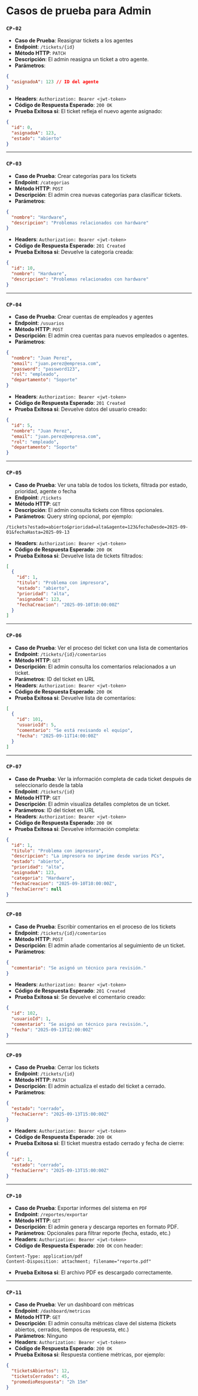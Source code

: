 # Casos de prueba para Admin

### `CP-02`

- **Caso de Prueba**: Reasignar tickets a los agentes
- **Endpoint**: `/tickets/{id}`
- **Método HTTP**: `PATCH`
- **Descripción**: El admin reasigna un ticket a otro agente.
- **Parámetros**:

```json
{
  "asignadoA": 123 // ID del agente
}
```

- **Headers**: `Authorization: Bearer <jwt-token>`
- **Código de Respuesta Esperado**: `200 OK`
- **Prueba Exitosa si**: El ticket refleja el nuevo agente asignado:

```json
{
  "id": 0,
  "asignadoA": 123,
  "estado": "abierto"
}
```

---

### `CP-03`

- **Caso de Prueba**: Crear categorías para los tickets
- **Endpoint**: `/categorias`
- **Método HTTP**: `POST`
- **Descripción**: El admin crea nuevas categorías para clasificar tickets.
- **Parámetros**:

```json
{
  "nombre": "Hardware",
  "descripcion": "Problemas relacionados con hardware"
}
```

- **Headers**: `Authorization: Bearer <jwt-token>`
- **Código de Respuesta Esperado**: `201 Created`
- **Prueba Exitosa si**: Devuelve la categoría creada:

```json
{
  "id": 10,
  "nombre": "Hardware",
  "descripcion": "Problemas relacionados con hardware"
}
```

---

### `CP-04`

- **Caso de Prueba**: Crear cuentas de empleados y agentes
- **Endpoint**: `/usuarios`
- **Método HTTP**: `POST`
- **Descripción**: El admin crea cuentas para nuevos empleados o agentes.
- **Parámetros**:

```json
{
  "nombre": "Juan Perez",
  "email": "juan.perez@empresa.com",
  "password": "password123",
  "rol": "empleado",
  "departamento": "Soporte"
}
```

- **Headers**: `Authorization: Bearer <jwt-token>`
- **Código de Respuesta Esperado**: `201 Created`
- **Prueba Exitosa si**: Devuelve datos del usuario creado:

```json
{
  "id": 5,
  "nombre": "Juan Perez",
  "email": "juan.perez@empresa.com",
  "rol": "empleado",
  "departamento": "Soporte"
}
```

---

### `CP-05`

- **Caso de Prueba**: Ver una tabla de todos los tickets, filtrada por estado, prioridad, agente o fecha
- **Endpoint**: `/tickets`
- **Método HTTP**: `GET`
- **Descripción**: El admin consulta tickets con filtros opcionales.
- **Parámetros**: Query string opcional, por ejemplo:

```
/tickets?estado=abierto&prioridad=alta&agente=123&fechaDesde=2025-09-01&fechaHasta=2025-09-13
```

- **Headers**: `Authorization: Bearer <jwt-token>`
- **Código de Respuesta Esperado**: `200 OK`
- **Prueba Exitosa si**: Devuelve lista de tickets filtrados:

```json
[
  {
    "id": 1,
    "titulo": "Problema con impresora",
    "estado": "abierto",
    "prioridad": "alta",
    "asignadoA": 123,
    "fechaCreacion": "2025-09-10T10:00:00Z"
  }
]
```

---

### `CP-06`

- **Caso de Prueba**: Ver el proceso del ticket con una lista de comentarios
- **Endpoint**: `/tickets/{id}/comentarios`
- **Método HTTP**: `GET`
- **Descripción**: El admin consulta los comentarios relacionados a un ticket.
- **Parámetros**: ID del ticket en URL
- **Headers**: `Authorization: Bearer <jwt-token>`
- **Código de Respuesta Esperado**: `200 OK`
- **Prueba Exitosa si**: Devuelve lista de comentarios:

```json
[
  {
    "id": 101,
    "usuarioId": 5,
    "comentario": "Se está revisando el equipo",
    "fecha": "2025-09-11T14:00:00Z"
  }
]
```

---

### `CP-07`

- **Caso de Prueba**: Ver la información completa de cada ticket después de seleccionarlo desde la tabla
- **Endpoint**: `/tickets/{id}`
- **Método HTTP**: `GET`
- **Descripción**: El admin visualiza detalles completos de un ticket.
- **Parámetros**: ID del ticket en URL
- **Headers**: `Authorization: Bearer <jwt-token>`
- **Código de Respuesta Esperado**: `200 OK`
- **Prueba Exitosa si**: Devuelve información completa:

```json
{
  "id": 1,
  "titulo": "Problema con impresora",
  "descripcion": "La impresora no imprime desde varios PCs",
  "estado": "abierto",
  "prioridad": "alta",
  "asignadoA": 123,
  "categoria": "Hardware",
  "fechaCreacion": "2025-09-10T10:00:00Z",
  "fechaCierre": null
}
```

---

### `CP-08`

- **Caso de Prueba**: Escribir comentarios en el proceso de los tickets
- **Endpoint**: `/tickets/{id}/comentarios`
- **Método HTTP**: `POST`
- **Descripción**: El admin añade comentarios al seguimiento de un ticket.
- **Parámetros**:

```json
{
  "comentario": "Se asignó un técnico para revisión."
}
```

- **Headers**: `Authorization: Bearer <jwt-token>`
- **Código de Respuesta Esperado**: `201 Created`
- **Prueba Exitosa si**: Se devuelve el comentario creado:

```json
{
  "id": 102,
  "usuarioId": 1,
  "comentario": "Se asignó un técnico para revisión.",
  "fecha": "2025-09-13T12:00:00Z"
}
```

---

### `CP-09`

- **Caso de Prueba**: Cerrar los tickets
- **Endpoint**: `/tickets/{id}`
- **Método HTTP**: `PATCH`
- **Descripción**: El admin actualiza el estado del ticket a cerrado.
- **Parámetros**:

```json
{
  "estado": "cerrado",
  "fechaCierre": "2025-09-13T15:00:00Z"
}
```

- **Headers**: `Authorization: Bearer <jwt-token>`
- **Código de Respuesta Esperado**: `200 OK`
- **Prueba Exitosa si**: El ticket muestra estado cerrado y fecha de cierre:

```json
{
  "id": 1,
  "estado": "cerrado",
  "fechaCierre": "2025-09-13T15:00:00Z"
}
```

---

### `CP-10`

- **Caso de Prueba**: Exportar informes del sistema en `PDF`
- **Endpoint**: `/reportes/exportar`
- **Método HTTP**: `GET`
- **Descripción**: El admin genera y descarga reportes en formato PDF.
- **Parámetros**: Opcionales para filtrar reporte (fecha, estado, etc.)
- **Headers**: `Authorization: Bearer <jwt-token>`
- **Código de Respuesta Esperado**: `200 OK` con header:

```
Content-Type: application/pdf
Content-Disposition: attachment; filename="reporte.pdf"
```

- **Prueba Exitosa si**: El archivo PDF es descargado correctamente.

---

### `CP-11`

- **Caso de Prueba**: Ver un dashboard con métricas
- **Endpoint**: `/dashboard/metricas`
- **Método HTTP**: `GET`
- **Descripción**: El admin consulta métricas clave del sistema (tickets abiertos, cerrados, tiempos de respuesta, etc.)
- **Parámetros**: Ninguno
- **Headers**: `Authorization: Bearer <jwt-token>`
- **Código de Respuesta Esperado**: `200 OK`
- **Prueba Exitosa si**: Respuesta contiene métricas, por ejemplo:

```json
{
  "ticketsAbiertos": 12,
  "ticketsCerrados": 45,
  "promedioRespuesta": "2h 15m"
}
```
